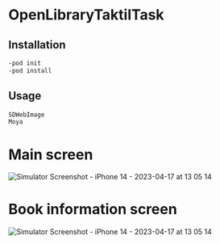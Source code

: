 # OpenLibraryTaktilTask

## Installation

```bash
-pod init
-pod install
```

## Usage

```swift
SDWebImage
Moya
```

# Main screen
![Simulator Screenshot - iPhone 14 - 2023-04-17 at 13 05 14](https://user-images.githubusercontent.com/66200306/232455457-7c4f9620-3ec0-41c3-9a19-84adc4f09e1d.png)


# Book information screen
![Simulator Screenshot - iPhone 14 - 2023-04-17 at 13 05 14](https://user-images.githubusercontent.com/66200306/232455311-7ffc1316-6420-4c65-8824-eea55098933d.png)
